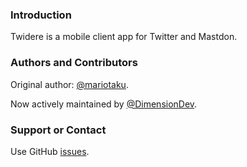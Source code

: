 ### Introduction

Twidere is a mobile client app for Twitter and Mastdon.

### Authors and Contributors

Original author: [@mariotaku](https://github.com/mariotaku).

Now actively maintained by [@DimensionDev](https://github.com/DimensionDev).

### Support or Contact

Use GitHub [issues](https://github.com/TwidereProject/Twidere-Android/issues).
